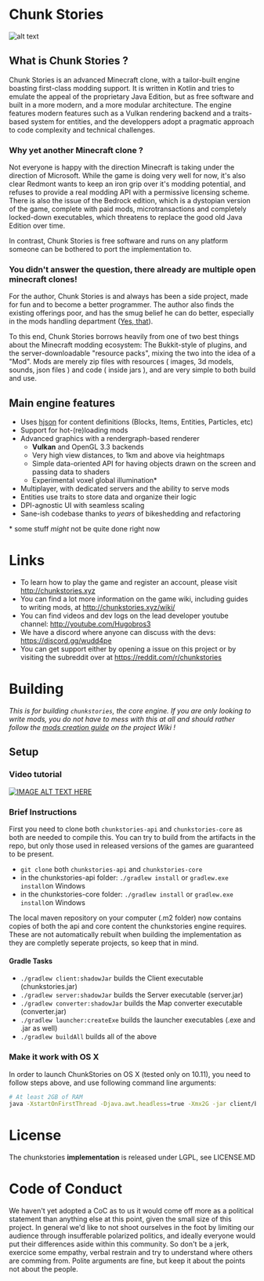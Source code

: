 # Chunk Stories

![alt text](http://chunkstories.xyz/img/github_header.png "Header screenshot")

## What is Chunk Stories ?

Chunk Stories is an advanced Minecraft clone, with a tailor-built engine boasting first-class modding support. It is written in Kotlin and tries to emulate the appeal of the proprietary Java Edition, but as free software and built in a more modern, and a more modular architecture. The engine features modern features such as a Vulkan rendering backend and a traits-based system for entities, and the developpers adopt a pragmatic approach to code complexity and technical challenges.

### Why yet another Minecraft clone ?

Not everyone is happy with the direction Minecraft is taking under the direction of Microsoft. While the game is doing very well for now, it's also clear Redmont wants to keep an iron grip over it's modding potential, and refuses to provide a real modding API with a permissive licensing scheme. There is also the issue of the Bedrock edition, which is a dystopian version of the game, complete with paid mods, microtransactions and completely locked-down executables, which threatens to replace the good old Java Edition over time.

In contrast, Chunk Stories is free software and runs on any platform someone can be bothered to port the implementation to.

### You didn't answer the question, there already are multiple open minecraft clones!

For the author, Chunk Stories is and always has been a side project, made for fun and to become a better programmer. The author also finds the existing offerings poor, and has the smug belief he can do better, especially in the mods handling department ([Yes, that](https://xkcd.com/927/)).

To this end, Chunk Stories borrows heavily from one of two best things about the Minecraft modding ecosystem: The Bukkit-style of plugins, and the server-downloadable "resource packs", mixing the two into the idea of a "Mod". Mods are merely zip files with resources ( images, 3d models, sounds, json files ) and code ( inside jars ), and are very simple to both build and use.

## Main engine features

 * Uses [hjson](https://hjson.org/) for content definitions (Blocks, Items, Entities, Particles, etc)
 * Support for hot-(re)loading mods
 * Advanced graphics with a rendergraph-based renderer
    * **Vulkan** and OpenGL 3.3 backends
    * Very high view distances, to 1km and above via heightmaps
    * Simple data-oriented API for having objects drawn on the screen and passing data to shaders
    * Experimental voxel global illumination\*
 * Multiplayer, with dedicated servers and the ability to serve mods
 * Entities use traits to store data and organize their logic
 * DPI-agnostic UI with seamless scaling
 * Sane-ish codebase thanks to *years* of bikeshedding and refactoring

\* some stuff *might* not be quite done right now

# Links

 * To learn how to play the game and register an account, please visit http://chunkstories.xyz
 * You can find a lot more information on the game wiki, including guides to writing mods, at http://chunkstories.xyz/wiki/
 * You can find videos and dev logs on the lead developer youtube channel: http://youtube.com/Hugobros3
 * We have a discord where anyone can discuss with the devs: https://discord.gg/wudd4pe
 * You can get support either by opening a issue on this project or by visiting the subreddit over at https://reddit.com/r/chunkstories

# Building

*This is for building `chunkstories`, the core engine. If you are only looking to write mods, you do not have to mess with this at all and should rather follow the [mods creation guide](http://chunkstories.xyz/wiki/doku.php?id=mod_setup) on the project Wiki !*

## Setup

### Video tutorial

[![IMAGE ALT TEXT HERE](https://img.youtube.com/vi/uLigFN8id3c/0.jpg)](https://www.youtube.com/watch?v=uLigFN8id3c)

### Brief Instructions

First you need to clone both `chunkstories-api` and `chunkstories-core` as both are needed to compile this. You can try to build from the artifacts in the repo, but only those used in released versions of the games are guaranteed to be present.
 * `git clone` both `chunkstories-api` and `chunkstories-core`
 * in the chunkstories-api folder: `./gradlew install` or `gradlew.exe install`on Windows
 * in the chunkstories-core folder: `./gradlew install` or `gradlew.exe install`on Windows

The local maven repository on your computer (.m2 folder) now contains copies of both the api and core content the chunkstories engine requires. These are not automatically rebuilt when building the implementation as they are completly seperate projects, so keep that in mind.

#### Gradle Tasks

 * `./gradlew client:shadowJar` builds the Client executable (chunkstories.jar)
 * `./gradlew server:shadowJar` builds the Server executable (server.jar)
 * `./gradlew converter:shadowJar` builds the Map converter executable (converter.jar)
 * `./gradlew launcher:createExe` builds the launcher executables (.exe and .jar as well)
 * `./gradlew buildAll` builds all of the above

### Make it work with OS X

In order to launch ChunkStories on OS X (tested only on 10.11), you need to follow steps above, and use following command line arguments:

```sh
# At least 2GB of RAM
java -XstartOnFirstThread -Djava.awt.headless=true -Xmx2G -jar client/build/libs/chunkstories.jar --backend=OPENGL --core=../chunkstories-core/res/
```

# License

The chunkstories **implementation** is released under LGPL, see LICENSE.MD

# Code of Conduct

We haven't yet adopted a CoC as to us it would come off more as a political statement than anything else at this point, given the small size of this project. In general we'd like to not shoot ourselves in the foot by limiting our audience through insufferable polarized politics, and ideally everyone would put their differences aside within this community. So don't be a jerk, exercice some empathy, verbal restrain and try to understand where others are comming from. Polite arguments are fine, but keep it about the points not about the people.